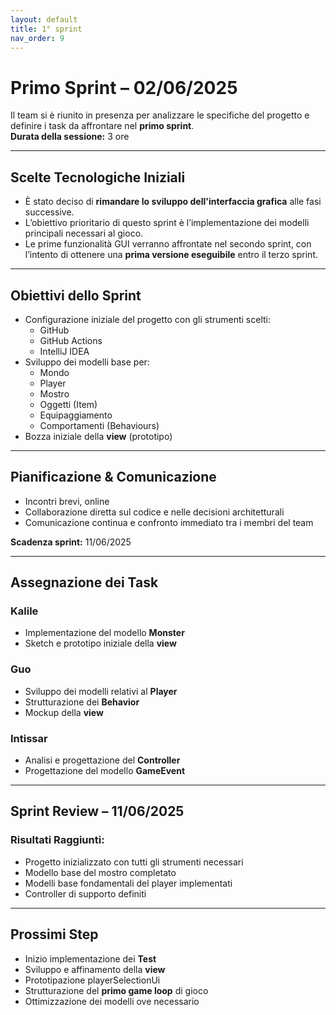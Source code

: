 ```yaml
---
layout: default
title: 1° sprint
nav_order: 9
---
```

# Primo Sprint – 02/06/2025

Il team si è riunito in presenza per analizzare le specifiche del progetto e definire i task da affrontare nel **primo sprint**.  
**Durata della sessione:** 3 ore

---

## Scelte Tecnologiche Iniziali

- È stato deciso di **rimandare lo sviluppo dell'interfaccia grafica** alle fasi successive.
- L’obiettivo prioritario di questo sprint è l’implementazione dei modelli principali necessari al gioco.
- Le prime funzionalità GUI verranno affrontate nel secondo sprint, con l’intento di ottenere una **prima versione eseguibile** entro il terzo sprint.

---

## Obiettivi dello Sprint

- Configurazione iniziale del progetto con gli strumenti scelti:
  - GitHub  
  - GitHub Actions  
  - IntelliJ IDEA
- Sviluppo dei modelli base per:
  - Mondo 
  - Player
  - Mostro
  - Oggetti (Item)
  - Equipaggiamento
  - Comportamenti (Behaviours)
- Bozza iniziale della **view** (prototipo)

---

## Pianificazione & Comunicazione

- Incontri brevi, online
- Collaborazione diretta sul codice e nelle decisioni architetturali
- Comunicazione continua e confronto immediato tra i membri del team

**Scadenza sprint:** 11/06/2025

---

## Assegnazione dei Task

### Kalile
- Implementazione del modello **Monster**
- Sketch e prototipo iniziale della **view**

### Guo
- Sviluppo dei modelli relativi al **Player**
- Strutturazione dei **Behavior**
- Mockup della **view**

### Intissar
- Analisi e progettazione del **Controller**
- Progettazione del modello **GameEvent**
---

## Sprint Review – 11/06/2025

### Risultati Raggiunti:

- Progetto inizializzato con tutti gli strumenti necessari
- Modello base del mostro completato
- Modelli base fondamentali del player implementati
- Controller di supporto definiti

---

## Prossimi Step

- Inizio implementazione dei **Test**
- Sviluppo e affinamento della **view**
- Prototipazione playerSelectionUi
- Strutturazione del **primo game loop** di gioco
- Ottimizzazione dei modelli ove necessario

